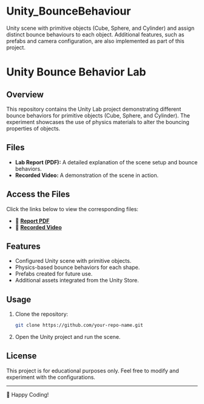 # Unity_BounceBehaviour
Unity scene with primitive objects (Cube, Sphere, and Cylinder) and  assign distinct bounce behaviours to each object. Additional features, such as prefabs and  camera configuration, are also implemented as part of this project. 



# Unity Bounce Behavior Lab

## Overview
This repository contains the Unity Lab project demonstrating different bounce behaviors for primitive objects (Cube, Sphere, and Cylinder). The experiment showcases the use of physics materials to alter the bouncing properties of objects.

## Files
- **Lab Report (PDF):** A detailed explanation of the scene setup and bounce behaviors.
- **Recorded Video:** A demonstration of the scene in action.

## Access the Files
Click the links below to view the corresponding files:

- 📄 **[Report PDF](https://github.com/tanveesrivastava/Unity_BounceBehaviour/blob/main/Experiment%200.pdf)**
- 🎥 **[Recorded Video]([./path-to-your-video-file.mp4](https://github.com/tanveesrivastava/Unity_BounceBehaviour/blob/main/Experiment0_Video.mkv))**

## Features
- Configured Unity scene with primitive objects.
- Physics-based bounce behaviors for each shape.
- Prefabs created for future use.
- Additional assets integrated from the Unity Store.

## Usage
1. Clone the repository:
   ```sh
   git clone https://github.com/your-repo-name.git
   ```
2. Open the Unity project and run the scene.

## License
This project is for educational purposes only. Feel free to modify and experiment with the configurations.

---

🚀 Happy Coding!
